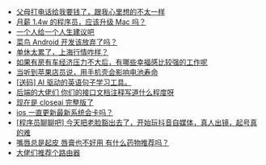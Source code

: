 + [父母打电话给我要钱了，跟我心里想的不太一样](https://www.v2ex.com/t/1113589)
+ [月薪 1.4w 的程序员，应该升级 Mac 吗？](https://www.v2ex.com/t/1113570)
+ [一个人给一个人生建议吧](https://www.v2ex.com/t/1113601)
+ [菜鸟 Android 开发该放弃了吗？](https://www.v2ex.com/t/1113560)
+ [单休太累了，上海行情咋样？](https://www.v2ex.com/t/1113602)
+ [如果有房有车经济压力不大后，有哪些幸福感比较强的工作呢](https://www.v2ex.com/t/1113548)
+ [当听到苹果店员说，用手机壳会影响电池寿命](https://www.v2ex.com/t/1113572)
+ [[送码] AI 驱动的英语句子学习工具。](https://www.v2ex.com/t/1113566)
+ [后端的大佬们 你们的接口文档注释写道什么程度呀](https://www.v2ex.com/t/1113551)
+ [现在是 closeai 完整版了](https://www.v2ex.com/t/1113620)
+ [ios 一直更新最新系统会卡吗？](https://www.v2ex.com/t/1113618)
+ [[程序员聊聊吧] 今天把老脸豁出去了，开始玩抖音自媒体，真人出镜，起号真的难](https://www.v2ex.com/t/1113650)
+ [嘴唇总是起皮 唇膏也不好用 有什么药物推荐吗？](https://www.v2ex.com/t/1113694)
+ [大佬们推荐个路由器](https://www.v2ex.com/t/1113697)
